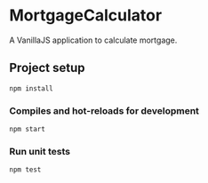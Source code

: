 # MortgageCalculator

A VanillaJS application to calculate mortgage.

## Project setup
```
npm install
```

### Compiles and hot-reloads for development
```
npm start
```

### Run unit tests
```
npm test
```
